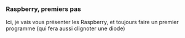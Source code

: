 ### Raspberry, premiers pas

Ici, je vais vous présenter les Raspberry,
et toujours faire un premier programme (qui fera aussi clignoter une diode)
